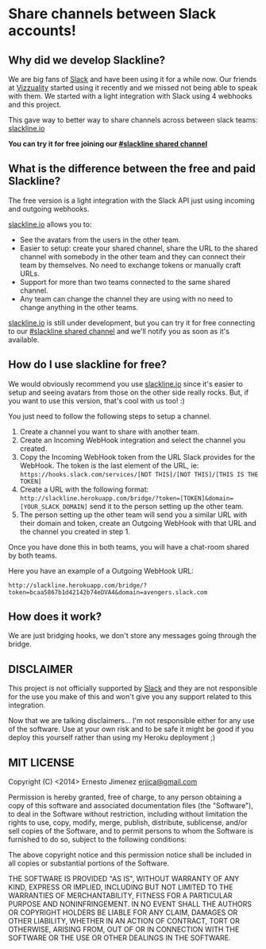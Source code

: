 # Share channels between Slack accounts!

## Why did we develop Slackline?

We are big fans of [Slack][slack] and have been using it for a while
now. Our friends at [Vizzuality][vizzuality] started using it recently
and we missed not being able to speak with them. We started with a light
integration with Slack using 4 webhooks and this project.

This gave way to better way to share channels across between slack teams: [slackline.io](http://slackline.io)

**You can try it for free joining our [#slackline shared channel](http://slackline.io/shared_channels/slackline)**

## What is the difference between the free and paid Slackline?

The free version is a light integration with the Slack API just using incoming and outgoing webhooks.

[slackline.io](http://slackline.io) allows you to:
 - See the avatars from the users in the other team.
 - Easier to setup: create your shared channel, share the URL to the shared channel with somebody in the other team and they can connect their team by themselves. No need to exchange tokens or manually craft URLs.
 - Support for more than two teams connected to the same shared channel.
 - Any team can change the channel they are using with no need to change anything in the other teams.

[slackline.io](http://slackline.io) is still under development, but you can try it for free connecting to our [#slackline shared channel](http://slackline.io/shared_channels/slackline) and we'll notify you as soon as it's available.

## How do I use slackline for free?

We would obviously recommend you use [slackline.io](http://slackline.io) since it's easier to setup and seeing avatars from those on the other side really rocks. But, if you want to use this version, that's cool with us too! :)

You just need to follow the following steps to setup a channel.

 1. Create a channel you want to share with another team.
 2. Create an Incoming WebHook integration and select the channel you created.
 3. Copy the Incoming WebHook token from the URL Slack provides for the WebHook. The token is the last element of the URL, ie: ```https://hooks.slack.com/services/[NOT THIS]/[NOT THIS]/[THIS IS THE TOKEN]```
 4. Create a URL with the following format: ```http://slackline.herokuapp.com/bridge/?token=[TOKEN]&domain=[YOUR_SLACK_DOMAIN]``` send it to the person setting up the other team.
 5. The person setting up the other team will send you a similar
    URL with their domain and token, create an Outgoing WebHook with
    that URL and the channel you created in step 1.

Once you have done this in both teams, you will have a chat-room
shared by both teams.

Here you have an example of a Outgoing WebHook URL:

```
http://slackline.herokuapp.com/bridge/?token=bcaa5867b1d42142b74eDVA4&domain=avengers.slack.com
```

## How does it work?

We are just bridging hooks, we don't store any messages going through
the bridge.

## DISCLAIMER

This project is not officially supported by [Slack][slack] and they are
not responsible for the use you make of this and won't give you any
support related to this integration.

Now that we are talking disclaimers... I'm not responsible either for
any use of the software. Use at your own risk and to be safe it might be
good if you deploy this yourself rather than using my Heroku deployment ;)

## MIT LICENSE

Copyright (C) <2014> Ernesto Jimenez <erjica@gmail.com>


Permission is hereby granted, free of charge, to any person obtaining a
copy of this software and associated documentation files (the
"Software"), to deal in the Software without restriction, including
without limitation the rights to use, copy, modify, merge, publish,
distribute, sublicense, and/or sell copies of the Software, and to
permit persons to whom the Software is furnished to do so, subject to
the following conditions:

The above copyright notice and this permission notice shall be included
in all copies or substantial portions of the Software.

THE SOFTWARE IS PROVIDED "AS IS", WITHOUT WARRANTY OF ANY KIND, EXPRESS
OR IMPLIED, INCLUDING BUT NOT LIMITED TO THE WARRANTIES OF
MERCHANTABILITY, FITNESS FOR A PARTICULAR PURPOSE AND NONINFRINGEMENT.
IN NO EVENT SHALL THE AUTHORS OR COPYRIGHT HOLDERS BE LIABLE FOR ANY
CLAIM, DAMAGES OR OTHER LIABILITY, WHETHER IN AN ACTION OF CONTRACT,
TORT OR OTHERWISE, ARISING FROM, OUT OF OR IN CONNECTION WITH THE
SOFTWARE OR THE USE OR OTHER DEALINGS IN THE SOFTWARE.


[slack]: http://slack.com
[vizzuality]: http://vizzuality.com
